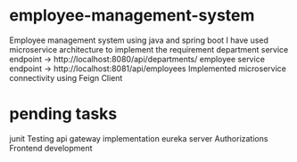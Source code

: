 # employee-management-system
Employee management system using java and spring boot 
I have used microservice architecture to implement the requirement
department service endpoint -> http://localhost:8080/api/departments/
employee service endpoint -> http://localhost:8081/api/employees
Implemented microservice connectivity using Feign Client

# pending tasks
junit Testing
api gateway implementation
eureka server 
Authorizations
Frontend development

